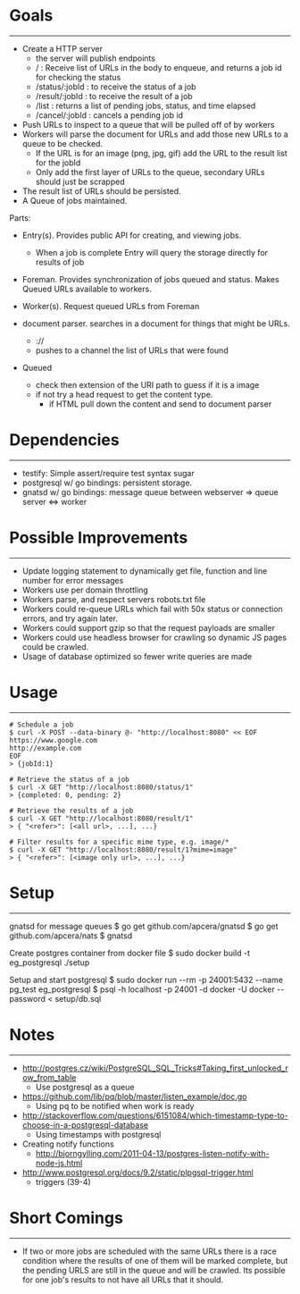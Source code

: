 # Goals #
---------
- Create a HTTP server
	- the server will publish endpoints
	- / : Receive list of URLs in the body to enqueue, and returns a job id for checking the status
	- /status/:jobId : to receive the status of a job
	- /result/:jobId : to receive the result of a job
	* /list : returns a list of pending jobs, status, and time elapsed
	* /cancel/:jobId : cancels a pending job id
- Push URLs to inspect to a queue that will be pulled off of by workers
- Workers will parse the document for URLs and add those new URLs to a queue to be checked.
	- If the URL is for an image (png, jpg, gif) add the URL to the result list for the jobId
	- Only add the first layer of URLs to the queue, secondary URLs should just be scrapped
- The result list of URLs should be persisted. 
- A Queue of jobs maintained.

Parts:
- Entry(s). Provides public API for creating, and viewing jobs.
	- When a job is complete Entry will query the storage directly for results of job
- Foreman. Provides synchronization of jobs queued and status. Makes Queued URLs available to workers.
- Worker(s). Request queued URLs from Foreman

- document parser. searches in a document for things that might be URLs.
	- <scheme>://<path>
	- pushes to a channel the list of URLs that were found
- Queued
	- check then extension of the URI path to guess if it is a image
	- if not try a head request to get the content type.
		- if HTML pull down the content and send to document parser


# Dependencies #
----------------
- testify: Simple assert/require test syntax sugar
- postgresql w/ go bindings: persistent storage.
- gnatsd w/ go bindings: message queue between webserver => queue server <=> worker


# Possible Improvements #
-------------------------
- Update logging statement to dynamically get file, function and line number for error messages
- Workers use per domain throttling
- Workers parse, and respect servers robots.txt file
- Workers could re-queue URLs which fail with 50x status or connection errors, and try again later.
- Workers could support gzip so that the request payloads are smaller
- Workers could use headless browser for crawling so dynamic JS pages could be crawled.
- Usage of database optimized so fewer write queries are made

# Usage #
---------
	# Schedule a job
	$ curl -X POST --data-binary @- "http://localhost:8080" << EOF
	https://www.google.com
	http://example.com
	EOF
	> {jobId:1}

	# Retrieve the status of a job
	$ curl -X GET "http://localhost:8080/status/1" 
	> {completed: 0, pending: 2}

	# Retrieve the results of a job
	$ curl -X GET "http://localhost:8080/result/1"
	> { "<refer>": [<all url>, ...], ...} 

	# Filter results for a specific mime type, e.g. image/*
	$ curl -X GET "http://localhost:8080/result/1?mime=image"
	> { "<refer>": [<image only url>, ...], ...} 

# Setup #
---------
gnatsd for message queues
$ go get github.com/apcera/gnatsd
$ go get github.com/apcera/nats
$ gnatsd

Create postgres container from docker file
$ sudo docker build -t eg_postgresql ./setup

Setup and start postgresql
$ sudo docker run --rm -p 24001:5432 --name pg_test eg_postgresql
$ psql -h localhost -p 24001 -d docker -U docker --password < setup/db.sql


# Notes #
---------
- http://postgres.cz/wiki/PostgreSQL_SQL_Tricks#Taking_first_unlocked_row_from_table
	- Use postgresql as a queue
- https://github.com/lib/pq/blob/master/listen_example/doc.go
	- Using pq to be notified when work is ready
- http://stackoverflow.com/questions/6151084/which-timestamp-type-to-choose-in-a-postgresql-database
	- Using timestamps with postgresql
- Creating notify functions
	- http://bjorngylling.com/2011-04-13/postgres-listen-notify-with-node-js.html
- http://www.postgresql.org/docs/9.2/static/plpgsql-trigger.html
	- triggers (39-4)


# Short Comings #
-----------------
- If two or more jobs are scheduled with the same URLs there is a race condition
  where the results of one of them will be marked complete, but the pending URLS
  are still in the queue and will be crawled. Its possible for one job's results
  to not have all URLs that it should.